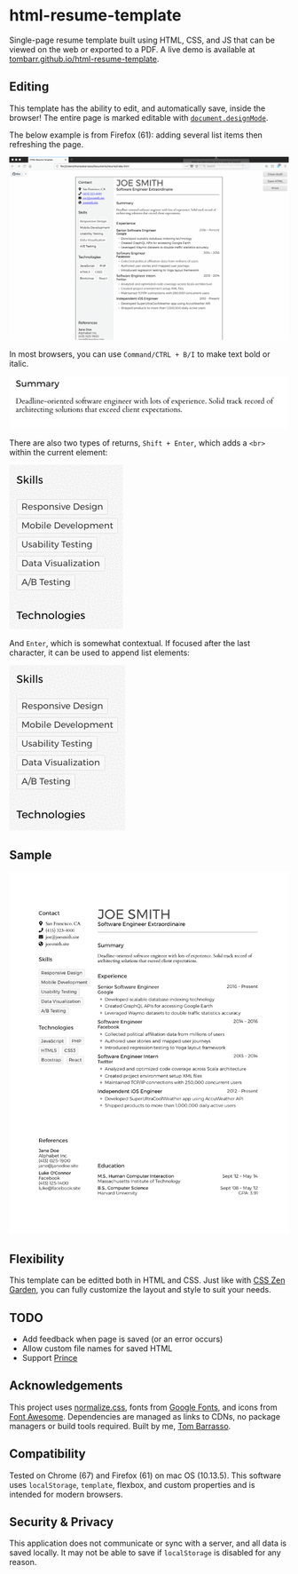 # html-resume-template

Single-page resume template built using HTML, CSS, and JS that can be viewed on the web or exported to a PDF.
A live demo is available at [tombarr.github.io/html-resume-template](https://tombarr.github.io/html-resume-template/).

## Editing

This template has the ability to edit, and automatically save, inside the browser! The entire page is marked editable with [`document.designMode`](https://developer.mozilla.org/en-US/docs/Web/API/Document/designMode).

The below example is from Firefox (61): adding several list items then refreshing the page.

![Inline Editing](./editing_full.gif "Inline Editing")

In most browsers, you can use `Command/CTRL + B/I` to make text bold or italic.

![Text Styling](./bold+italic.gif "Text Styling")

There are also two types of returns, `Shift + Enter`, which adds a `<br>` within the current element:

![shift + enter](./shift+enter.gif "shift + enter")

And `Enter`, which is somewhat contextual. If focused after the last character, it can be used to append list elements:

![enter](./enter.gif "enter")

## Sample

![Resume Sample](./Chrome_sample.jpg "Resume Sample")

## Flexibility

This template can be editted both in HTML and CSS. Just like with [CSS Zen Garden](http://www.csszengarden.com/), you can fully customize the layout and style to suit your needs.

## TODO

- Add feedback when page is saved (or an error occurs)
- Allow custom file names for saved HTML
- Support [Prince](https://www.princexml.com/)

## Acknowledgements

This project uses [normalize.css](https://github.com/necolas/normalize.css), fonts from [Google Fonts](https://fonts.google.com/), and icons from [Font Awesome](https://fortawesome.github.io/Font-Awesome/). Dependencies are managed as links to CDNs, no package managers or build tools required. Built by me, [Tom Barrasso](https://barrasso.me).

## Compatibility

Tested on Chrome (67) and Firefox (61) on mac OS (10.13.5).
This software uses `localStorage`, `template`, flexbox, and custom properties and is intended for modern browsers.

## Security & Privacy

This application does not communicate or sync with a server, and all data is saved locally.
It may not be able to save if `localStorage` is disabled for any reason.
